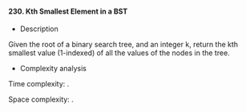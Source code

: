 #### 230. Kth Smallest Element in a BST

* Description

Given the root of a binary search tree, and an integer k, return the kth smallest value (1-indexed) of all the values of the nodes in the tree.

* Complexity analysis

Time complexity: .

Space complexity: .